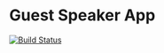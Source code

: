 # Guest Speaker App
[![Build Status](https://travis-ci.org/blackstc/guest-speaker-app.svg?branch=master)](https://travis-ci.org/blackstc/guest-speaker-app)
